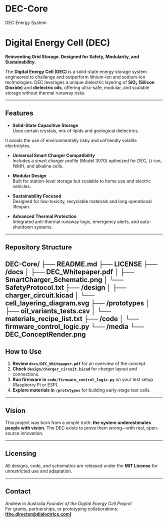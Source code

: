 # DEC-Core
DEC Energy System

# Digital Energy Cell (DEC)

**Reinventing Grid Storage. Designed for Safety, Modularity, and Sustainability.**

The **Digital Energy Cell (DEC)** is a solid-state energy storage system engineered to challenge and outperform lithium-ion and sodium-ion technologies. DEC leverages a unique dielectric layering of **SiO₂ (Silicon Dioxide)** and **dielectric oils**, offering ultra-safe, modular, and scalable storage without thermal runaway risks.

---

## Features

- **Solid-State Capacitive Storage**  
  Uses certain crystals, mix of lipids and geological dielectrics.

It avoids the use of environmentally risky and unfriendly volatile electrolytes.

- **Universal Smart Charger Compatibility**  
  Includes a smart charger profile (Model 3070) optimized for DEC, Li-ion, NiMH, and alkaline cells.

- **Modular Design**  
  Built for station-level storage but scalable to home use and electric vehicles.

- **Sustainability Focused**  
  Designed for low-toxicity, recyclable materials and long operational lifespan.

- **Advanced Thermal Protection**  
  Integrated anti-thermal runaway logic, emergency alerts, and auto-shutdown systems.

---

## Repository Structure

DEC-Core/
├── README.md
├── LICENSE
├── /docs
│   ├── DEC_Whitepaper.pdf
│   ├── SmartCharger_Schematic.png
│   └── SafetyProtocol.txt
├── /design
│   ├── charger_circuit.kicad
│   └── cell_layering_diagram.svg
├── /prototypes
│   ├── oil_variants_tests.csv
│   └── materials_recipe_list.txt
├── /code
│   └── firmware_control_logic.py
└── /media
    └── DEC_ConceptRender.png
---

## How to Use

1. **Review `docs/DEC_Whitepaper.pdf`** for an overview of the concept.
2. **Check `design/charger_circuit.kicad`** for charger layout and connections.
3. **Run firmware in `code/firmware_control_logic.py`** on your test setup (Raspberry Pi or ESP).
4. **Explore materials in `/prototypes`** for building early-stage test cells.

---

## Vision

This project was born from a simple truth: **the system underestimates people with vision**. The DEC exists to prove them wrong—with real, open-source innovation.

---

## Licensing

All designs, code, and schematics are released under the **MIT License** for unrestricted use and adaptation.

---

## Contact

Andrew in Australia
*Founder of the Digital Energy Cell Project*  
For grants, partnerships, or prototyping collaborations:  
**[the.director@dialectrics.com]**
